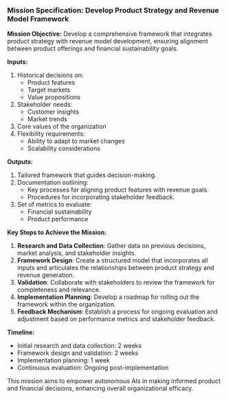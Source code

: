 ### Mission Specification: Develop Product Strategy and Revenue Model Framework

**Mission Objective:**
Develop a comprehensive framework that integrates product strategy with revenue model development, ensuring alignment between product offerings and financial sustainability goals.

**Inputs:**
1. Historical decisions on:
   - Product features
   - Target markets
   - Value propositions
2. Stakeholder needs:
   - Customer insights
   - Market trends
3. Core values of the organization
4. Flexibility requirements:
   - Ability to adapt to market changes
   - Scalability considerations

**Outputs:**
1. Tailored framework that guides decision-making.
2. Documentation outlining:
   - Key processes for aligning product features with revenue goals.
   - Procedures for incorporating stakeholder feedback.
3. Set of metrics to evaluate:
   - Financial sustainability
   - Product performance

**Key Steps to Achieve the Mission:**
1. **Research and Data Collection**: Gather data on previous decisions, market analysis, and stakeholder insights.
2. **Framework Design**: Create a structured model that incorporates all inputs and articulates the relationships between product strategy and revenue generation.
3. **Validation**: Collaborate with stakeholders to review the framework for completeness and relevance.
4. **Implementation Planning**: Develop a roadmap for rolling out the framework within the organization.
5. **Feedback Mechanism**: Establish a process for ongoing evaluation and adjustment based on performance metrics and stakeholder feedback.

**Timeline:**
- Initial research and data collection: 2 weeks
- Framework design and validation: 2 weeks
- Implementation planning: 1 week
- Continuous evaluation: Ongoing post-implementation

This mission aims to empower autonomous AIs in making informed product and financial decisions, enhancing overall organizational efficacy.